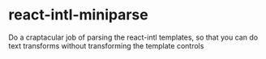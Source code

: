 # react-intl-miniparse
Do a craptacular job of parsing the react-intl templates, so that you can do text transforms without transforming the template controls
